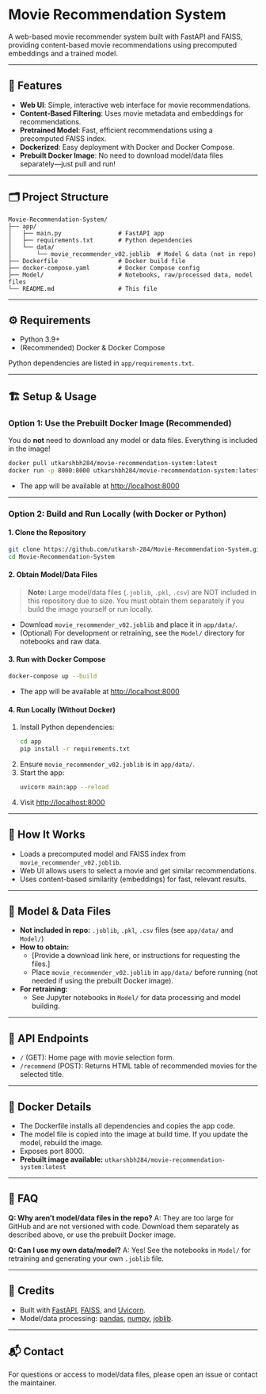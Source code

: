 # Movie Recommendation System

A web-based movie recommender system built with FastAPI and FAISS, providing content-based movie recommendations using precomputed embeddings and a trained model.

---

## 🚀 Features
- **Web UI**: Simple, interactive web interface for movie recommendations.
- **Content-Based Filtering**: Uses movie metadata and embeddings for recommendations.
- **Pretrained Model**: Fast, efficient recommendations using a precomputed FAISS index.
- **Dockerized**: Easy deployment with Docker and Docker Compose.
- **Prebuilt Docker Image**: No need to download model/data files separately—just pull and run!

---

## 🗂️ Project Structure
```
Movie-Recommendation-System/
├── app/
│   ├── main.py                # FastAPI app
│   ├── requirements.txt       # Python dependencies
│   └── data/
│       └── movie_recommender_v02.joblib  # Model & data (not in repo)
├── Dockerfile                 # Docker build file
├── docker-compose.yaml        # Docker Compose config
├── Model/                     # Notebooks, raw/processed data, model files
└── README.md                  # This file
```

---

## ⚙️ Requirements
- Python 3.9+
- (Recommended) Docker & Docker Compose

Python dependencies are listed in `app/requirements.txt`.

---

## 🏗️ Setup & Usage

### **Option 1: Use the Prebuilt Docker Image (Recommended)**
You do **not** need to download any model or data files. Everything is included in the image!

```sh
docker pull utkarshbh284/movie-recommendation-system:latest
docker run -p 8000:8000 utkarshbh284/movie-recommendation-system:latest
```
- The app will be available at [http://localhost:8000](http://localhost:8000)

---

### **Option 2: Build and Run Locally (with Docker or Python)**

#### 1. **Clone the Repository**
```sh
git clone https://github.com/utkarsh-284/Movie-Recommendation-System.git
cd Movie-Recommendation-System
```

#### 2. **Obtain Model/Data Files**
> **Note:** Large model/data files (`.joblib`, `.pkl`, `.csv`) are NOT included in this repository due to size. You must obtain them separately if you build the image yourself or run locally.

- Download `movie_recommender_v02.joblib` and place it in `app/data/`.
- (Optional) For development or retraining, see the `Model/` directory for notebooks and raw data.

#### 3. **Run with Docker Compose**
```sh
docker-compose up --build
```
- The app will be available at [http://localhost:8000](http://localhost:8000)

#### 4. **Run Locally (Without Docker)**
1. Install Python dependencies:
   ```sh
   cd app
   pip install -r requirements.txt
   ```
2. Ensure `movie_recommender_v02.joblib` is in `app/data/`.
3. Start the app:
   ```sh
   uvicorn main:app --reload
   ```
4. Visit [http://localhost:8000](http://localhost:8000)

---

## 🧠 How It Works
- Loads a precomputed model and FAISS index from `movie_recommender_v02.joblib`.
- Web UI allows users to select a movie and get similar recommendations.
- Uses content-based similarity (embeddings) for fast, relevant results.

---

## 📁 Model & Data Files
- **Not included in repo:** `.joblib`, `.pkl`, `.csv` files (see `app/data/` and `Model/`)
- **How to obtain:**
  - [Provide a download link here, or instructions for requesting the files.]
  - Place `movie_recommender_v02.joblib` in `app/data/` before running (not needed if using the prebuilt Docker image).
- **For retraining:**
  - See Jupyter notebooks in `Model/` for data processing and model building.

---

## 📝 API Endpoints
- `/` (GET): Home page with movie selection form.
- `/recommend` (POST): Returns HTML table of recommended movies for the selected title.

---

## 🐳 Docker Details
- The Dockerfile installs all dependencies and copies the app code.
- The model file is copied into the image at build time. If you update the model, rebuild the image.
- Exposes port 8000.
- **Prebuilt image available:** `utkarshbh284/movie-recommendation-system:latest`

---

## 🙋 FAQ
**Q: Why aren’t model/data files in the repo?**
A: They are too large for GitHub and are not versioned with code. Download them separately as described above, or use the prebuilt Docker image.

**Q: Can I use my own data/model?**
A: Yes! See the notebooks in `Model/` for retraining and generating your own `.joblib` file.

---

## 📣 Credits
- Built with [FastAPI](https://fastapi.tiangolo.com/), [FAISS](https://github.com/facebookresearch/faiss), and [Uvicorn](https://www.uvicorn.org/).
- Model/data processing: [pandas](https://pandas.pydata.org/), [numpy](https://numpy.org/), [joblib](https://joblib.readthedocs.io/).

---

## 📬 Contact
For questions or access to model/data files, please open an issue or contact the maintainer.